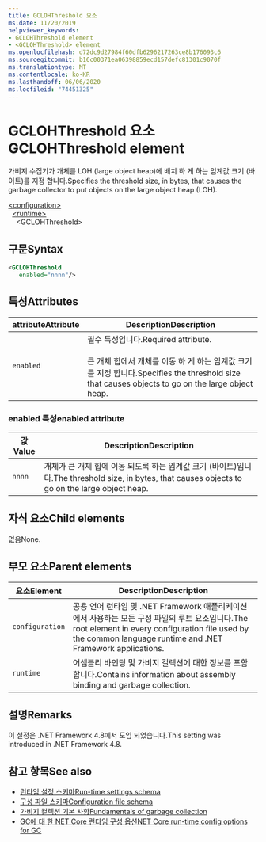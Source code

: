```yaml
---
title: GCLOHThreshold 요소
ms.date: 11/20/2019
helpviewer_keywords:
- GCLOHThreshold element
- <GCLOHThreshold> element
ms.openlocfilehash: d72dc9d27984f60dfb6296217263ce8b176093c6
ms.sourcegitcommit: b16c00371ea06398859ecd157defc81301c9070f
ms.translationtype: MT
ms.contentlocale: ko-KR
ms.lasthandoff: 06/06/2020
ms.locfileid: "74451325"
---
```

# <a name="gclohthreshold-element"></a><span data-ttu-id="d8ee1-102">GCLOHThreshold 요소</span><span class="sxs-lookup"><span data-stu-id="d8ee1-102">GCLOHThreshold element</span></span>

<span data-ttu-id="d8ee1-103">가비지 수집기가 개체를 LOH (large object heap)에 배치 하 게 하는 임계값 크기 (바이트)를 지정 합니다.</span><span class="sxs-lookup"><span data-stu-id="d8ee1-103">Specifies the threshold size, in bytes, that causes the garbage collector to put objects on the large object heap (LOH).</span></span>

[\<configuration>](../configuration-element.md)\
&nbsp;&nbsp;[\<runtime>](runtime-element.md)\
&nbsp;&nbsp;&nbsp;&nbsp;\<GCLOHThreshold>

## <a name="syntax"></a><span data-ttu-id="d8ee1-104">구문</span><span class="sxs-lookup"><span data-stu-id="d8ee1-104">Syntax</span></span>

```xml
<GCLOHThreshold
   enabled="nnnn"/>
```

## <a name="attributes"></a><span data-ttu-id="d8ee1-105">특성</span><span class="sxs-lookup"><span data-stu-id="d8ee1-105">Attributes</span></span>

|<span data-ttu-id="d8ee1-106">attribute</span><span class="sxs-lookup"><span data-stu-id="d8ee1-106">Attribute</span></span>|<span data-ttu-id="d8ee1-107">Description</span><span class="sxs-lookup"><span data-stu-id="d8ee1-107">Description</span></span>|
|---------------|-----------------|
|`enabled`|<span data-ttu-id="d8ee1-108">필수 특성입니다.</span><span class="sxs-lookup"><span data-stu-id="d8ee1-108">Required attribute.</span></span><br /><br /><span data-ttu-id="d8ee1-109">큰 개체 힙에서 개체를 이동 하 게 하는 임계값 크기를 지정 합니다.</span><span class="sxs-lookup"><span data-stu-id="d8ee1-109">Specifies the threshold size that causes objects to go on the large object heap.</span></span>|

### <a name="enabled-attribute"></a><span data-ttu-id="d8ee1-110">enabled 특성</span><span class="sxs-lookup"><span data-stu-id="d8ee1-110">enabled attribute</span></span>

|<span data-ttu-id="d8ee1-111">값</span><span class="sxs-lookup"><span data-stu-id="d8ee1-111">Value</span></span>|<span data-ttu-id="d8ee1-112">Description</span><span class="sxs-lookup"><span data-stu-id="d8ee1-112">Description</span></span>|
|-----------|-----------------|
|`nnnn`|<span data-ttu-id="d8ee1-113">개체가 큰 개체 힙에 이동 되도록 하는 임계값 크기 (바이트)입니다.</span><span class="sxs-lookup"><span data-stu-id="d8ee1-113">The threshold size, in bytes, that causes objects to go on the large object heap.</span></span>|

## <a name="child-elements"></a><span data-ttu-id="d8ee1-114">자식 요소</span><span class="sxs-lookup"><span data-stu-id="d8ee1-114">Child elements</span></span>

<span data-ttu-id="d8ee1-115">없음</span><span class="sxs-lookup"><span data-stu-id="d8ee1-115">None.</span></span>

## <a name="parent-elements"></a><span data-ttu-id="d8ee1-116">부모 요소</span><span class="sxs-lookup"><span data-stu-id="d8ee1-116">Parent elements</span></span>

|<span data-ttu-id="d8ee1-117">요소</span><span class="sxs-lookup"><span data-stu-id="d8ee1-117">Element</span></span>|<span data-ttu-id="d8ee1-118">Description</span><span class="sxs-lookup"><span data-stu-id="d8ee1-118">Description</span></span>|
|-------------|-----------------|
|`configuration`|<span data-ttu-id="d8ee1-119">공용 언어 런타임 및 .NET Framework 애플리케이션에서 사용하는 모든 구성 파일의 루트 요소입니다.</span><span class="sxs-lookup"><span data-stu-id="d8ee1-119">The root element in every configuration file used by the common language runtime and .NET Framework applications.</span></span>|
|`runtime`|<span data-ttu-id="d8ee1-120">어셈블리 바인딩 및 가비지 컬렉션에 대한 정보를 포함합니다.</span><span class="sxs-lookup"><span data-stu-id="d8ee1-120">Contains information about assembly binding and garbage collection.</span></span>|

## <a name="remarks"></a><span data-ttu-id="d8ee1-121">설명</span><span class="sxs-lookup"><span data-stu-id="d8ee1-121">Remarks</span></span>

<span data-ttu-id="d8ee1-122">이 설정은 .NET Framework 4.8에서 도입 되었습니다.</span><span class="sxs-lookup"><span data-stu-id="d8ee1-122">This setting was introduced in .NET Framework 4.8.</span></span>

## <a name="see-also"></a><span data-ttu-id="d8ee1-123">참고 항목</span><span class="sxs-lookup"><span data-stu-id="d8ee1-123">See also</span></span>

- [<span data-ttu-id="d8ee1-124">런타임 설정 스키마</span><span class="sxs-lookup"><span data-stu-id="d8ee1-124">Run-time settings schema</span></span>](index.md)
- [<span data-ttu-id="d8ee1-125">구성 파일 스키마</span><span class="sxs-lookup"><span data-stu-id="d8ee1-125">Configuration file schema</span></span>](../index.md)
- [<span data-ttu-id="d8ee1-126">가비지 컬렉션 기본 사항</span><span class="sxs-lookup"><span data-stu-id="d8ee1-126">Fundamentals of garbage collection</span></span>](../../../../standard/garbage-collection/fundamentals.md)
- [<span data-ttu-id="d8ee1-127">GC에 대 한 NET Core 런타임 구성 옵션</span><span class="sxs-lookup"><span data-stu-id="d8ee1-127">NET Core run-time config options for GC</span></span>](../../../../core/run-time-config/garbage-collector.md)
